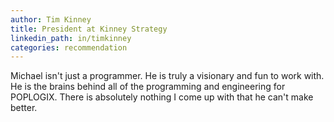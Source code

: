 ```yaml
---
author: Tim Kinney
title: President at Kinney Strategy
linkedin_path: in/timkinney
categories: recommendation
---
```


Michael isn't just a programmer. He is truly a visionary and fun to work with. He is the brains behind all of the programming and engineering for POPLOGIX. There is absolutely nothing I come up with that he can't make better.

